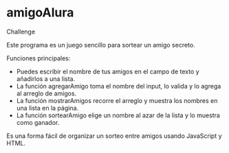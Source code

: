 # amigoAlura
Challenge

Este programa es un juego sencillo para sortear un amigo secreto.

Funciones principales:
- Puedes escribir el nombre de tus amigos en el campo de texto y añadirlos a una lista.
- La función agregarAmigo toma el nombre del input, lo valida y lo agrega al arreglo de amigos.
- La función mostrarAmigos recorre el arreglo y muestra los nombres en una lista en la página.
- La función sortearAmigo elige un nombre al azar de la lista y lo muestra como ganador.

Es una forma fácil de organizar un sorteo entre amigos usando JavaScript y HTML.

